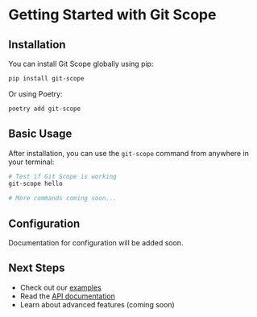 # Getting Started with Git Scope

## Installation

You can install Git Scope globally using pip:

```bash
pip install git-scope
```

Or using Poetry:

```bash
poetry add git-scope
```

## Basic Usage

After installation, you can use the `git-scope` command from anywhere in your terminal:

```bash
# Test if Git Scope is working
git-scope hello

# More commands coming soon...
```

## Configuration

Documentation for configuration will be added soon.

## Next Steps

- Check out our [examples](../examples/README.md)
- Read the [API documentation](../api/README.md)
- Learn about advanced features (coming soon) 